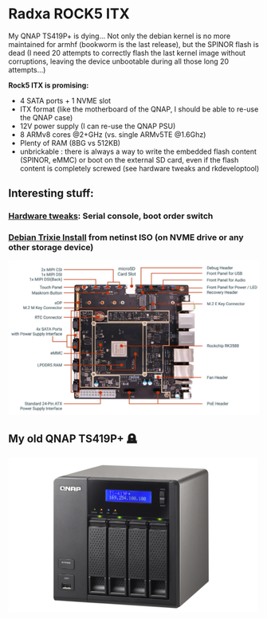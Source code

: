 # Radxa ROCK5 ITX 

My QNAP TS419P+ is dying... Not only the debian kernel is no more maintained  for armhf (bookworm is the last release), but the SPINOR flash is dead (I need 20 attempts to correctly flash the last kernel image without corruptions, leaving the device unbootable during all those long 20 attempts...)

**Rock5 ITX is promising:**

- 4 SATA ports + 1 NVME slot
- ITX format (like the motherboard of the QNAP, I should be able to re-use the QNAP case)
- 12V power supply (I can re-use the QNAP PSU)
- 8 ARMv8 cores @2+GHz (vs. single ARMv5TE @1.6Ghz)
- Plenty of RAM (8BG vs 512KB)
- unbrickable : there is always a way to write the embedded flash content (SPINOR, eMMC) or boot on the external SD card, even if the flash content is completely screwed (see hardware tweaks and rkdeveloptool)

## Interesting stuff:

### [Hardware tweaks](hardware_tweaks.md): Serial console, boot order switch

### [Debian Trixie Install](debian_install.md) from netinst ISO (on NVME drive or any other storage device)

<img src="resources/images/radxa5itx.jpg" style="zoom:50%;" />

## My old QNAP TS419P+ 🪦

<img src="resources/images/TS-419P2B.png" style="zoom:50%;" />